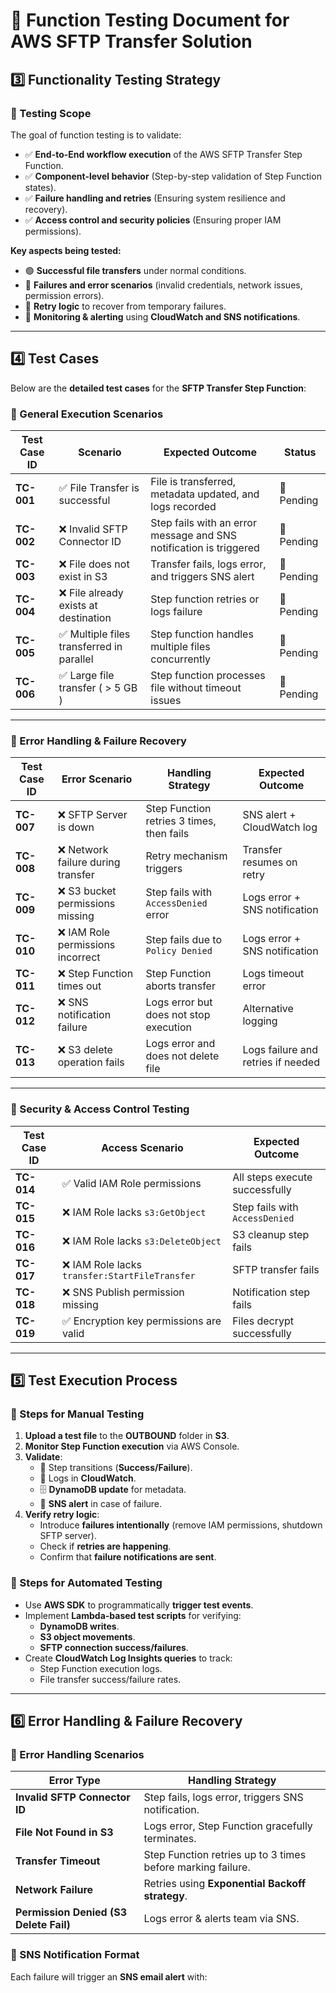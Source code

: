 # 📌 Function Testing Document for AWS SFTP Transfer Solution

## **3️⃣ Functionality Testing Strategy**
### **🔹 Testing Scope**
The goal of function testing is to validate:
- ✅ **End-to-End workflow execution** of the AWS SFTP Transfer Step Function.
- ✅ **Component-level behavior** (Step-by-step validation of Step Function states).
- ✅ **Failure handling and retries** (Ensuring system resilience and recovery).
- ✅ **Access control and security policies** (Ensuring proper IAM permissions).

**Key aspects being tested:**
- 🟢 **Successful file transfers** under normal conditions.
- 🔴 **Failures and error scenarios** (invalid credentials, network issues, permission errors).
- 🔄 **Retry logic** to recover from temporary failures.
- 📡 **Monitoring & alerting** using **CloudWatch and SNS notifications**.

---

## **4️⃣ Test Cases**
Below are the **detailed test cases** for the **SFTP Transfer Step Function**:

### **🔹 General Execution Scenarios**
| **Test Case ID** | **Scenario** | **Expected Outcome** | **Status** |
|----------------|------------|--------------------|------------|
| **TC-001** | ✅ File Transfer is successful | File is transferred, metadata updated, and logs recorded | 🔄 Pending |
| **TC-002** | ❌ Invalid SFTP Connector ID | Step fails with an error message and SNS notification is triggered | 🔄 Pending |
| **TC-003** | ❌ File does not exist in S3 | Transfer fails, logs error, and triggers SNS alert | 🔄 Pending |
| **TC-004** | ❌ File already exists at destination | Step function retries or logs failure | 🔄 Pending |
| **TC-005** | ✅ Multiple files transferred in parallel | Step function handles multiple files concurrently | 🔄 Pending |
| **TC-006** | ✅ Large file transfer ( > 5 GB ) | Step function processes file without timeout issues | 🔄 Pending |

---

### **🔹 Error Handling & Failure Recovery**
| **Test Case ID** | **Error Scenario** | **Handling Strategy** | **Expected Outcome** |
|----------------|--------------|------------------|--------------------|
| **TC-007** | ❌ SFTP Server is down | Step Function retries 3 times, then fails | SNS alert + CloudWatch log |
| **TC-008** | ❌ Network failure during transfer | Retry mechanism triggers | Transfer resumes on retry |
| **TC-009** | ❌ S3 bucket permissions missing | Step fails with `AccessDenied` error | Logs error + SNS notification |
| **TC-010** | ❌ IAM Role permissions incorrect | Step fails due to `Policy Denied` | Logs error + SNS notification |
| **TC-011** | ❌ Step Function times out | Step Function aborts transfer | Logs timeout error |
| **TC-012** | ❌ SNS notification failure | Logs error but does not stop execution | Alternative logging |
| **TC-013** | ❌ S3 delete operation fails | Logs error and does not delete file | Logs failure and retries if needed |

---

### **🔹 Security & Access Control Testing**
| **Test Case ID** | **Access Scenario** | **Expected Outcome** |
|----------------|----------------|----------------------|
| **TC-014** | ✅ Valid IAM Role permissions | All steps execute successfully |
| **TC-015** | ❌ IAM Role lacks `s3:GetObject` | Step fails with `AccessDenied` |
| **TC-016** | ❌ IAM Role lacks `s3:DeleteObject` | S3 cleanup step fails |
| **TC-017** | ❌ IAM Role lacks `transfer:StartFileTransfer` | SFTP transfer fails |
| **TC-018** | ❌ SNS Publish permission missing | Notification step fails |
| **TC-019** | ✅ Encryption key permissions are valid | Files decrypt successfully |

---

## **5️⃣ Test Execution Process**
### **🔹 Steps for Manual Testing**
1. **Upload a test file** to the **OUTBOUND** folder in **S3**.
2. **Monitor Step Function execution** via AWS Console.
3. **Validate**:
   - 🔄 Step transitions (**Success/Failure**).
   - 📜 Logs in **CloudWatch**.
   - 🗄️ **DynamoDB update** for metadata.
   - 🚨 **SNS alert** in case of failure.
4. **Verify retry logic**:
   - Introduce **failures intentionally** (remove IAM permissions, shutdown SFTP server).
   - Check if **retries are happening**.
   - Confirm that **failure notifications are sent**.

### **🔹 Steps for Automated Testing**
- Use **AWS SDK** to programmatically **trigger test events**.
- Implement **Lambda-based test scripts** for verifying:
  - **DynamoDB writes**.
  - **S3 object movements**.
  - **SFTP connection success/failures**.
- Create **CloudWatch Log Insights queries** to track:
  - Step Function execution logs.
  - File transfer success/failure rates.

---

## **6️⃣ Error Handling & Failure Recovery**
### **🔹 Error Handling Scenarios**
| **Error Type** | **Handling Strategy** |
|--------------|----------------------|
| **Invalid SFTP Connector ID** | Step fails, logs error, triggers SNS notification. |
| **File Not Found in S3** | Logs error, Step Function gracefully terminates. |
| **Transfer Timeout** | Step Function retries up to 3 times before marking failure. |
| **Network Failure** | Retries using **Exponential Backoff strategy**. |
| **Permission Denied (S3 Delete Fail)** | Logs error & alerts team via SNS. |

### **🔹 SNS Notification Format**
Each failure will trigger an **SNS email alert** with: